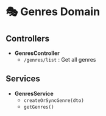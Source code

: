 # 🎭 Genres Domain

## Controllers
- **GenresController**
  - `/genres/list` : Get all genres

## Services
- **GenresService**
  - `createOrSyncGenre(dto)`
  - `getGenres()`